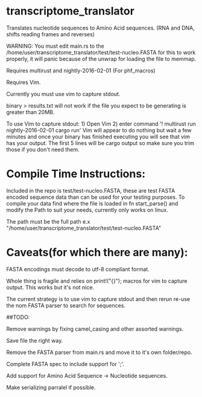 # transcriptome_translator
Translates nucleotide sequences to Amino Acid sequences. (RNA and DNA, shifts reading frames and reverses)


WARNING: You must edit main.rs to the /home/user/transcriptome_translator/test/test-nucleo.FASTA for this to work properly, it will panic because of the unwrap for loading the file to memmap.

Requires multirust and nightly-2016-02-01 (For phf_macros)

Requires Vim.

Currently you must use vim to capture stdout.  

binary > results.txt will not work if the file you expect to be generating is greater than 20MB.

To use Vim to capture stdout: 1) Open Vim 2) enter command '! multirust run nightly-2016-02-01 cargo run'
Vim will appear to do nothing but wait a few minutes and once your binary has finished executing you will see that vim has your output.  The first 5 lines will be cargo output so make sure you trim those if you don't need them.

# Compile Time Instructions:
  Included in the repo is test/test-nucleo.FASTA, these are test FASTA encoded sequence data than can be used for your testing purposes.  To compile your data find where the file is loaded in fn start_parse() and modify the Path to suit your needs, currently only works on linux.
  
  The path must be the full path e.x "/home/user/transcriptome_translator/test/test-nucleo.FASTA"
  
# Caveats(for which there are many):
  FASTA encodings must decode to utf-8 compliant format.
  
  Whole thing is fragile and relies on print!("{}"); macros for vim to capture output.
  This works but it's not nice.
  
  The current strategy is to use vim to capture stdout and then rerun re-use the nom FASTA parser to search for sequences.
  
##TODO:

Remove warnings by fixing camel_casing and other assorted warnings.

Save file the right way.

Remove the FASTA parser from main.rs and move it to it's own folder/repo.

Complete FASTA spec to include support for ';'.

Add support for Amino Acid Sequence -> Nucleotide sequences.

Make serializing parralel if possible.
